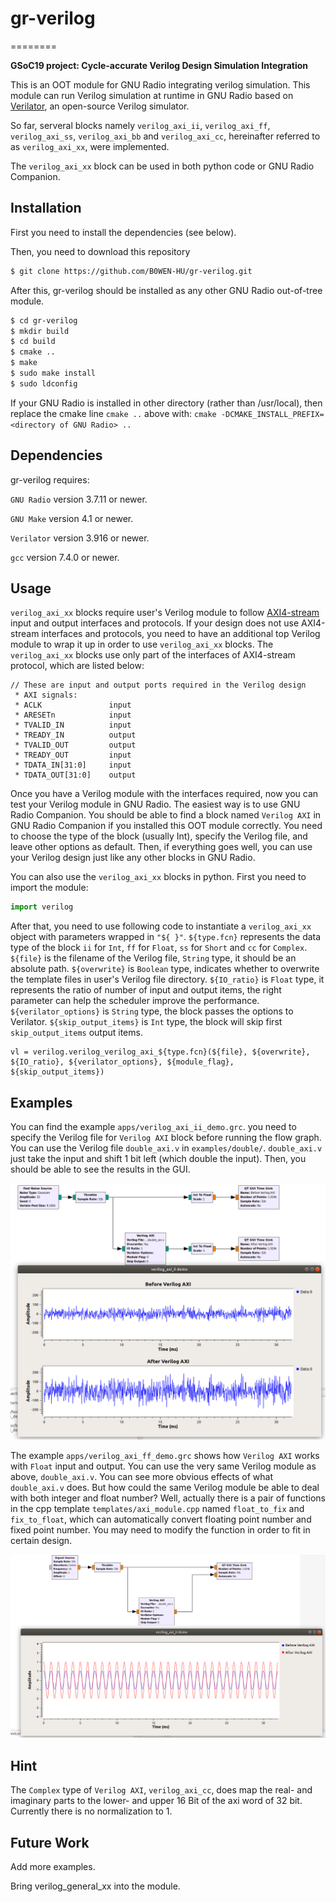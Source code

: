 
# gr-verilog
========

**GSoC19 project: Cycle-accurate Verilog Design Simulation Integration**

This is an OOT module for GNU Radio integrating verilog simulation. This module can run Verilog simulation at runtime in GNU Radio based on [Verilator](https://www.veripool.org/wiki/verilator/), an open-source Verilog simulator.

So far, serveral blocks namely `verilog_axi_ii`, `verilog_axi_ff`, `verilog_axi_ss`, `verilog_axi_bb` and `verilog_axi_cc`, hereinafter referred to as `verilog_axi_xx`, were implemented.

The `verilog_axi_xx` block can be used in both python code or GNU Radio Companion.

## Installation

First you need to install the dependencies (see below).

Then, you need to download this repository
```bash
$ git clone https://github.com/B0WEN-HU/gr-verilog.git
```

After this, gr-verilog should be installed as any other GNU Radio out-of-tree module.
```bash
$ cd gr-verilog
$ mkdir build
$ cd build
$ cmake ..
$ make
$ sudo make install
$ sudo ldconfig
```
If your GNU Radio is installed in other directory (rather than /usr/local), then replace the cmake line `cmake ..` above with: `cmake -DCMAKE_INSTALL_PREFIX=<directory of GNU Radio> ..`

## Dependencies

gr-verilog requires:

`GNU Radio` version 3.7.11 or newer.

`GNU Make` version 4.1 or newer.

`Verilator` version 3.916 or newer.

`gcc` version 7.4.0 or newer.

## Usage

`verilog_axi_xx` blocks require user's Verilog module to follow [AXI4-stream](https://static.docs.arm.com/ihi0051/a/IHI0051A_amba4_axi4_stream_v1_0_protocol_spec.pdf) input and output interfaces and protocols. If your design does not use AXI4-stream interfaces and protocols, you need to have an additional top Verilog module to wrap it up in order to use `verilog_axi_xx` blocks. The `verilog_axi_xx` blocks use only part of the interfaces of AXI4-stream protocol, which are listed below:

```
// These are input and output ports required in the Verilog design
 * AXI signals:
 * ACLK               input
 * ARESETn            input
 * TVALID_IN          input
 * TREADY_IN          output
 * TVALID_OUT         output
 * TREADY_OUT         input
 * TDATA_IN[31:0]     input
 * TDATA_OUT[31:0]    output
```

Once you have a Verilog module with the interfaces required, now you can test your Verilog module in GNU Radio. The easiest way is to use GNU Radio Companion. You should be able to find a block named `Verilog AXI` in GNU Radio Companion if you installed this OOT module correctly. You need to choose the type of the block (usually Int), specify the Verilog file, and leave other options as default. Then, if everything goes well, you can use your Verilog design just like any other blocks in GNU Radio.

You can also use the `verilog_axi_xx` blocks in python. First you need to import the module:

```python
import verilog
```
After that, you need to use following code to instantiate a `verilog_axi_xx` object with parameters wrapped in `"${ }"`. `${type.fcn}` represents the data type of the block `ii` for `Int`, `ff` for `Float`, `ss` for `Short` and `cc` for `Complex`. `${file}` is the filename of the Verilog file, `String` type, it should be an absolute path. `${overwrite}` is `Boolean` type, indicates whether to overwrite the template files in user's Verilog file directory. `${IO_ratio}` is `Float` type, it represents the ratio of number of input and output items, the right parameter can help the scheduler improve the performance. `${verilator_options}` is `String` type, the block passes the options to Verilator. `${skip_output_items}` is `Int` type, the block will skip first `skip_output_items` output items.

```
vl = verilog.verilog_verilog_axi_${type.fcn}(${file}, ${overwrite}, ${IO_ratio}, ${verilator_options}, ${module_flag}, ${skip_output_items})
```

## Examples
You can find the example `apps/verilog_axi_ii_demo.grc`. you need to specify the Verilog file for `Verilog AXI` block before running the flow graph. You can use the Verilog file `double_axi.v` in `examples/double/`. `double_axi.v` just take the input and shift 1 bit left (which double the input). Then, you should be able to see the results in the GUI.

![verilog_axi_ii_demo](https://github.com/B0WEN-HU/gr-verilog/blob/master/examples/img/verilog_axi_ii_demo.png)

The example `apps/verilog_axi_ff_demo.grc` shows how `Verilog AXI` works with `Float` input and output. You can use the very same Verilog module as above, `double_axi.v`. You can see more obvious effects of what `double_axi.v` does. But how could the same Verilog module be able to deal with both integer and float number? Well, actually there is a pair of functions in the cpp template `templates/axi_module.cpp` named `float_to_fix` and `fix_to_float`, which can automatically convert floating point number and fixed point number. You may need to modify the function in order to fit in certain design.

![verilog_axi_ff_demo](https://github.com/B0WEN-HU/gr-verilog/blob/master/examples/img/verilog_axi_ff_demo.png)

## Hint
The `Complex` type of `Verilog AXI`, `verilog_axi_cc`, does map the real- and 
imaginary parts to the lower- and upper 16 Bit of the axi word of 32 bit. 
Currently there is no normalization to 1.

## Future Work
Add more examples.

Bring verilog_general_xx into the module.